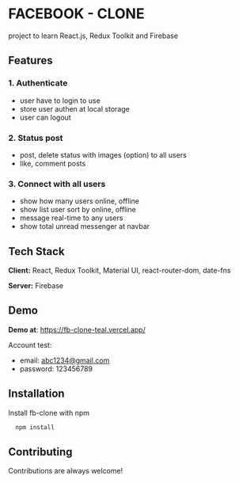 
# FACEBOOK - CLONE

project to learn React.js, Redux Toolkit and Firebase

## Features

### 1. Authenticate
- user have to login to use
- store user authen at local storage
- user can logout
### 2. Status post
- post, delete status with images (option) to all users
- like, comment posts
### 3. Connect with all users
- show how many users online, offline
- show list user sort by online, offline
- message real-time to any users
- show total unread messenger at navbar

## Tech Stack

**Client:** React, Redux Toolkit, Material UI, react-router-dom, date-fns

**Server:** Firebase


## Demo

**Demo at**: https://fb-clone-teal.vercel.app/

Account test:
- email: abc1234@gmail.com
- password: 123456789

## Installation

Install fb-clone with npm

```bash
  npm install
```
    
## Contributing

Contributions are always welcome!


